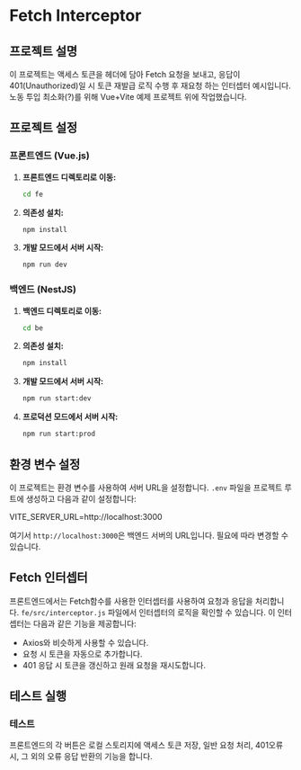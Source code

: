 # Fetch Interceptor

## 프로젝트 설명

이 프로젝트는 액세스 토큰을 헤더에 담아 Fetch 요청을 보내고, 응답이 401(Unauthorized)일 시 토큰 재발급 로직 수행 후 재요청 하는 인터셉터 예시입니다. 노동 투입 최소화(?)를 위해 Vue+Vite 예제 프로젝트 위에 작업했습니다.

## 프로젝트 설정

### 프론트엔드 (Vue.js)

1. **프론트엔드 디렉토리로 이동:**
   ```bash
   cd fe
   ```

2. **의존성 설치:**
   ```bash
   npm install
   ```

3. **개발 모드에서 서버 시작:**
   ```bash
   npm run dev
   ```

### 백엔드 (NestJS)

1. **백엔드 디렉토리로 이동:**
   ```bash
   cd be
   ```

2. **의존성 설치:**
   ```bash
   npm install
   ```

3. **개발 모드에서 서버 시작:**
   ```bash
   npm run start:dev
   ```

4. **프로덕션 모드에서 서버 시작:**
   ```bash
   npm run start:prod
   ```

## 환경 변수 설정

이 프로젝트는 환경 변수를 사용하여 서버 URL을 설정합니다. `.env` 파일을 프로젝트 루트에 생성하고 다음과 같이 설정합니다:

VITE_SERVER_URL=http://localhost:3000


여기서 `http://localhost:3000`은 백엔드 서버의 URL입니다. 필요에 따라 변경할 수 있습니다.

## Fetch 인터셉터

프론트엔드에서는 Fetch함수를 사용한 인터셉터를 사용하여 요청과 응답을 처리합니다. `fe/src/interceptor.js` 파일에서 인터셉터의 로직을 확인할 수 있습니다. 이 인터셉터는 다음과 같은 기능을 제공합니다:

- Axios와 비슷하게 사용할 수 있습니다.
- 요청 시 토큰을 자동으로 추가합니다.
- 401 응답 시 토큰을 갱신하고 원래 요청을 재시도합니다.

## 테스트 실행

### 테스트

프론트엔드의 각 버튼은 로컬 스토리지에 액세스 토큰 저장, 일반 요청 처리, 401오류 시, 그 외의 오류 응답 반환의 기능을 합니다.